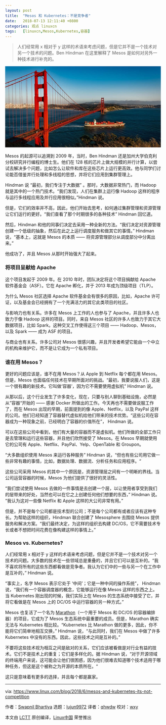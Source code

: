 ```yaml
---
layout: post
title:	"Mesos 和 Kubernetes：不是竞争者"
date:	2018-07-13 12:11:40 +0800 
categories:	观点 linuxcn 
tags:	[linuxcn,Mesos,Kubernetes,容器]
---
```




> 
> 人们经常用 x 相对于 y 这样的术语来考虑问题，但是它并不是一个技术对另一个技术的问题。Ben Hindman 在这里解释了 Mesos 是如何对另外一种技术进行补充的。
> 
> 
> 


![](/Asserts/Images/album/201807/13/121145qs151ol13s2f4os8.jpg)


Mesos 的起源可以追溯到 2009 年，当时，Ben Hindman 还是加州大学伯克利分校研究并行编程的博士生。他们在 128 核的芯片上做大规模的并行计算，以尝试去解决多个问题，比如怎么让软件和库在这些芯片上运行更高效。他与同学们讨论能否借鉴并行处理和多线程的思想，并将它们应用到集群管理上。


Hindman 说 “最初，我们专注于大数据” 。那时，大数据非常热门，而 Hadoop 就是其中的一个热门技术。“我们发现，人们在集群上运行像 Hadoop 这样的程序与运行多线程应用及并行应用很相似。”Hindman 说。


但是，它们的效率并不高，因此，他们开始去思考，如何通过集群管理和资源管理让它们运行的更好。“我们查看了那个时期很多的各种技术” Hindman 回忆道。


然后，Hindman 和他的同事们决定去采用一种全新的方法。“我们决定对资源管理创建一个低级的抽象，然后在此之上运行调度服务和做其它的事情。” Hindman 说，“基本上，这就是 Mesos 的本质 —— 将资源管理部分从调度部分中分离出来。”


他成功了，并且 Mesos 从那时开始强大了起来。


### 将项目呈献给 Apache


这个项目发起于 2009 年。在 2010 年时，团队决定将这个项目捐献给 Apache 软件基金会（ASF）。它在 Apache 孵化，并于 2013 年成为顶级项目（TLP）。


为什么 Mesos 社区选择 Apache 软件基金会有很多的原因，比如，Apache 许可证，以及基金会已经拥有了一个充满活力的其它此类项目的社区。


与影响力也有关系。许多在 Mesos 上工作的人也参与了 Apache，并且许多人也致力于像 Hadoop 这样的项目。同时，来自 Mesos 社区的许多人也致力于其它大数据项目，比如 Spark。这种交叉工作使得这三个项目 —— Hadoop、Mesos，以及 Spark —— 成为 ASF 的项目。


与商业也有关系。许多公司对 Mesos 很感兴趣，并且开发者希望它能由一个中立的机构来维护它，而不是让它成为一个私有项目。


### 谁在用 Mesos？


更好的问题应该是，谁不在用 Mesos？从 Apple 到 Netflix 每个都在用 Mesos。但是，Mesos 也面临任何技术在早期所面对的挑战。“最初，我要说服人们，这是一个很有趣的新技术。它叫做‘容器’，因为它不需要使用虚拟机” Hindman 说。


从那以后，这个行业发生了许多变化，现在，只要与别人聊到基础设施，必然是从”容器“开始的 —— 感谢 Docker 所做出的工作。今天再也不需要做说服工作了，而在 Mesos 出现的早期，前面提到的像 Apple、Netflix，以及 PayPal 这样的公司。他们已经知道了容器替代虚拟机给他们带来的技术优势。“这些公司在容器成为一种现象之前，已经明白了容器的价值所在”， Hindman 说。


可以在这些公司中看到，他们有大量的容器而不是虚拟机。他们所做的全部工作只是去管理和运行这些容器，并且他们欣然接受了 Mesos。在 Mesos 早期就使用它的公司有 Apple、Netflix、PayPal、Yelp、OpenTable 和 Groupon。


“大多数组织使用 Mesos 来运行各种服务” Hindman 说，“但也有些公司用它做一些非常有趣的事情，比如，数据处理、数据流、分析任务和应用程序。“


这些公司采用 Mesos 的其中一个原因是，资源管理层之间有一个明晰的界线。当公司运营容器的时候，Mesos 为他们提供了很好的灵活性。


“我们尝试使用 Mesos 去做的一件事情是去创建一个层，以让使用者享受到我们的层带来的好处，当然也可以在它之上创建任何他们想要的东西，” Hindman 说。 “我认为这对一些像 Netflix 和 Apple 这样的大公司非常有用。”


但是，并不是每个公司都是技术型的公司；不是每个公司都有或者应该有这种专长。为帮助这样的组织，Hindman 联合创建了 Mesosphere 去围绕 Mesos 提供服务和解决方案。“我们最终决定，为这样的组织去构建 DC/OS，它不需要技术专长或者不想把时间花费在像构建这样的事情上。”


### Mesos vs. Kubernetes?


人们经常用 x 相对于 y 这样的术语来考虑问题，但是它并不是一个技术对另一个技术的问题。大多数的技术在一些领域总是重叠的，并且它们可以是互补的。“我不喜欢将所有的这些东西都看做是竞争者。我认为它们中的一些与另一个在工作中是互补的，” Hindman 说。


“事实上，名字 Mesos 表示它处于 ‘中间’；它是一种中间的操作系统”， Hindman 说，“我们有一个容器调度器的概念，它能够运行在像 Mesos 这样的东西之上。当 Kubernetes 刚出现的时候，我们实际上在 Mesos 的生态系统中接受了它，并将它看做是在 Mesos 上的 DC/OS 中运行容器的另一种方式。”


Mesos 也复活了一个名为 [Marathon](https://mesosphere.github.io/marathon/)（一个用于 Mesos 和 DC/OS 的容器编排器）的项目，它成为了 Mesos 生态系统中最重要的成员。但是，Marathon 确实无法与 Kubernetes 相比较。“Kubernetes 比 Marathon 做的更多，因此，你不能将它们简单地相互交换，” Hindman 说，“与此同时，我们在 Mesos 中做了许多 Kubernetes 中没有的东西。因此，这些技术之间是互补的。”


不要将这些技术视为相互之间是敌对的关系，它们应该被看做是对行业有益的技术。它们不是技术上的重复；它们是多样化的。据 Hindman 说，“对于开源领域的终端用户来说，这可能会让他们很困惑，因为他们很难去知道哪个技术适用于哪种任务，但这是这个被称之为开源的本质所在。“


这只是意味着有更多的选择，并且每个都是赢家。




---


via: <https://www.linux.com/blog/2018/6/mesos-and-kubernetes-its-not-competition>


作者：[Swapnil Bhartiya](https://www.linux.com/users/arnieswap) 选题：[lujun9972](https://github.com/lujun9972) 译者：[qhwdw](https://github.com/qhwdw) 校对：[wxy](https://github.com/wxy)


本文由 [LCTT](https://github.com/LCTT/TranslateProject) 原创编译，[Linux中国](https://linux.cn/) 荣誉推出
